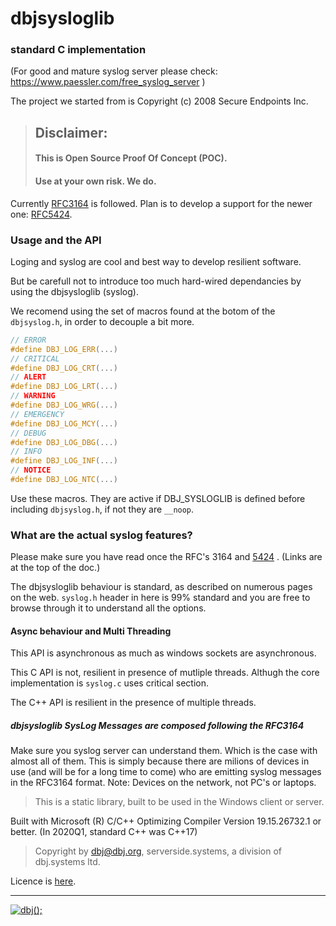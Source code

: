 
# dbjsysloglib 
### standard C implementation

(For good and mature syslog server please check: https://www.paessler.com/free_syslog_server )

The project we started from is Copyright (c) 2008 Secure Endpoints Inc.


> ## Disclaimer: <br/>
> #### This is Open Source Proof Of Concept (POC). <br/>
> #### Use at your own risk. We do.


Currently [RFC3164](https://tools.ietf.org/html/rfc3164) is followed. Plan is to develop a support for the newer one: 
[RFC5424](https://tools.ietf.org/html/rfc5424).

### Usage and the API

Loging and syslog are cool and best way to develop resilient software.

But be carefull not to introduce too much hard-wired dependancies by using the dbjsysloglib (syslog).

We recomend using the set of macros found at the botom of the `dbjsyslog.h`,  in order to 
decouple a bit more.

```cpp
// ERROR
#define DBJ_LOG_ERR(...) 
// CRITICAL
#define DBJ_LOG_CRT(...) 
// ALERT
#define DBJ_LOG_LRT(...) 
// WARNING
#define DBJ_LOG_WRG(...) 
// EMERGENCY
#define DBJ_LOG_MCY(...) 
// DEBUG
#define DBJ_LOG_DBG(...) 
// INFO
#define DBJ_LOG_INF(...) 
// NOTICE
#define DBJ_LOG_NTC(...)
```

Use these macros. They are active if DBJ_SYSLOGLIB is defined before 
including `dbjsyslog.h`, if not they are `__noop`.

<span id="features">

### What are the actual syslog features?

Please make sure you have read once the RFC's 3164 and [5424](https://tools.ietf.org/html/rfc5424) . (Links are at the top of the doc.)

The dbjsysloglib behaviour is standard, as described on  numerous pages on the web.
`syslog.h` header in here is 99% standard and you are free to browse through it to understand all the options.

#### Async behaviour and Multi Threading

This API is asynchronous as much as windows sockets are asynchronous.

This C API is not, resilient in presence of mutliple threads. Althugh the core implementation is `syslog.c` uses critical section.

The C++ API is resilient in the presence of multiple threads.

##### dbjsysloglib SysLog Messages are composed following the RFC3164

Make sure you syslog server can understand them. Which is the case with almost all of them. 
This is simply because there are milions of devices in use (and will be for a long time to come) who are emitting 
syslog messages in the RFC3164 format. Note: Devices on the network, not PC's or laptops.

> This is a static library, built to be used in the Windows client or server.

Built with Microsoft (R) C/C++ Optimizing Compiler Version 19.15.26732.1 or better.
(In 2020Q1, standard C++ was C++17)



> Copyright by dbj@dbj.org, serverside.systems, a division of dbj.systems ltd.

Licence is [here](LICENSE.md).

---------------------------------------------------------------------  

[![dbj();](http://dbj.org/wp-content/uploads/2015/12/cropped-dbj-icon-e1486129719897.jpg)](http://www.dbj.org "dbj")  

